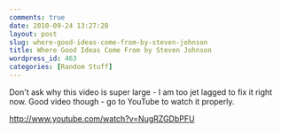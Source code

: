 ```yaml
---
comments: true
date: 2010-09-24 13:27:28
layout: post
slug: where-good-ideas-come-from-by-steven-johnson
title: Where Good Ideas Come From by Steven Johnson
wordpress_id: 463
categories: [Random Stuff]
---
```


Don't ask why this video is super large - I am too jet lagged to fix it right now. Good video though - go to YouTube to watch it properly.

http://www.youtube.com/watch?v=NugRZGDbPFU
